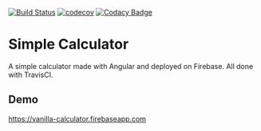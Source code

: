 [![Build Status](https://travis-ci.org/chonla/ng-calculator.svg?branch=master)](https://travis-ci.org/chonla/ng-calculator) [![codecov](https://codecov.io/gh/chonla/ng-calculator/branch/master/graph/badge.svg)](https://codecov.io/gh/chonla/ng-calculator)
[![Codacy Badge](https://api.codacy.com/project/badge/Grade/fdd6a345a6c3410d8adf6c262226d340)](https://www.codacy.com/app/chonla/ng-calculator?utm_source=github.com&amp;utm_medium=referral&amp;utm_content=chonla/ng-calculator&amp;utm_campaign=Badge_Grade)

# Simple Calculator

A simple calculator made with Angular and deployed on Firebase. All done with TravisCI.

## Demo

https://vanilla-calculator.firebaseapp.com
